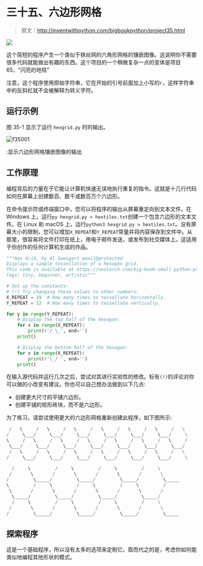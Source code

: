 # 三十五、六边形网格

> 原文：<http://inventwithpython.com/bigbookpython/project35.html>

![](img/9d995d63aaead72cad01120081eb8f75.png)

这个简短的程序产生一个类似于铁丝网的六角形网格的镶嵌图像。这说明你不需要很多代码就能做出有趣的东西。这个项目的一个稍微复杂一点的变体是项目 65，“闪亮的地毯”

注意，这个程序使用原始字符串，它在开始的引号前面加上小写的`r`，这样字符串中的反斜杠就不会被解释为转义字符。

## 运行示例

图 35-1 显示了运行 `hexgrid.py` 时的输出。

![f35001](img/88e823cf2afcfdb2d83d9eb92fcde1c2.png)

:显示六边形网格镶嵌图像的输出

## 工作原理

编程背后的力量在于它能让计算机快速无误地执行重复的指令。这就是十几行代码如何在屏幕上创建数百、数千或数百万个六边形。

在命令提示符或终端窗口中，您可以将程序的输出从屏幕重定向到文本文件。在 Windows 上，运行`py hexgrid.py > hextiles.txt`创建一个包含六边形的文本文件。在 Linux 和 macOS 上，运行`python3 hexgrid.py > hextiles.txt`。没有屏幕大小的限制，您可以增加`X_REPEAT`和`Y_REPEAT`常量并将内容保存到文件中。从那里，很容易将文件打印在纸上，用电子邮件发送，或发布到社交媒体上。这适用于你创作的任何计算机生成的作品。

```py
"""Hex Grid, by Al Sweigart email@protected
Displays a simple tessellation of a hexagon grid.
This code is available at https://nostarch.com/big-book-small-python-programming
Tags: tiny, beginner, artistic"""

# Set up the constants:
# (!) Try changing these values to other numbers:
X_REPEAT = 19  # How many times to tessellate horizontally.
Y_REPEAT = 12  # How many times to tessellate vertically.

for y in range(Y_REPEAT):
    # Display the top half of the hexagon:
    for x in range(X_REPEAT):
        print(r'/ \_', end='')
    print()

    # Display the bottom half of the hexagon:
    for x in range(X_REPEAT):
        print(r'\_/ ', end='')
    print() 
```

在输入源代码并运行几次之后，尝试对其进行实验性的修改。标有`(!)`的评论对你可以做的小改变有建议。你也可以自己想办法做到以下几点:

*   创建更大尺寸的平铺六边形。
*   创建平铺的矩形砖块，而不是六边形。

为了练习，请尝试使用更大的六边形网格重新创建此程序，如下图所示:

```py
 /   \     /   \     /   \     /   \     /   \     /   \     /   \
/     \___/     \___/     \___/     \___/     \___/     \___/     \
\     /   \     /   \     /   \     /   \     /   \     /   \     /
 \___/     \___/     \___/     \___/     \___/     \___/     \___/
 /   \     /   \     /   \     /   \     /   \     /   \     /   \
/     \___/     \___/     \___/     \___/     \___/     \___/     \

  /     \         /     \         /     \         /     \
 /       \       /       \       /       \       /       \
/         \_____/         \_____/         \_____/         \_____
\         /     \         /     \         /     \         /
 \       /       \       /       \       /       \       /
  \_____/         \_____/         \_____/         \_____/
  /     \         /     \         /     \         /     \
 /       \       /       \       /       \       /       \
/         \_____/         \_____/         \_____/         \_____ 
```

## 探索程序

这是一个基础程序，所以没有太多的选项来定制它。取而代之的是，考虑你如何能类似地编程其他形状的模式。